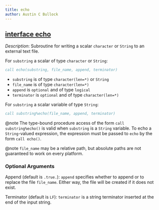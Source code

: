 ```yaml
---
title: echo
author: Austin C Bullock
---
```


## [interface echo](../../interface/echo.html)

*Description*: Subroutine for writing a scalar `character` or `String` to an external text file.

For `substring` a scalar of type `character` or `String`:

```fortran
call echo(substring, file_name, append, terminator)
```

* `substring` is of type `character(len=*)` or `String`
* `file_name` is of type `character(len=*)`
* `append` is `optional` and of type `logical`
* `terminator` is `optional` and of type `character(len=*)`

For `substring` a scalar variable of type `String`:

```fortran
call substring%echo(file_name, append, terminator)
```

@note The type-bound procedure access of the form `call substring%echo()` is valid when `substring` is a `String` variable. To echo a `String`-valued expression, the expression must be passed to `echo` by the form `call echo()`.

@note `file_name` may be a relative path, but absolute paths are not guaranteed to work on every platform.

### Optional Arguments

Append (default is `.true.`): `append` specifies whether to append or to replace the file `file_name`. Either way, the file will be created if it does not exist.

Terminator (default is `LF`): `terminator` is a string terminator inserted at the end of the input string.
